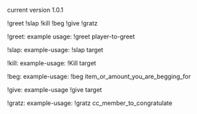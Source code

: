 
current version 1.0.1


!greet !slap !kill !beg !give  !gratz

!greet: 
example usage: !greet player-to-greet

!slap: 
example-usage: !slap target

!kill: 
example-usage: !Kill target

!beg: 
example-usage: !beg item_or_amount_you_are_begging_for

!give: 
example-usage !give target

!gratz: 
example-usage: !gratz cc_member_to_congratulate
